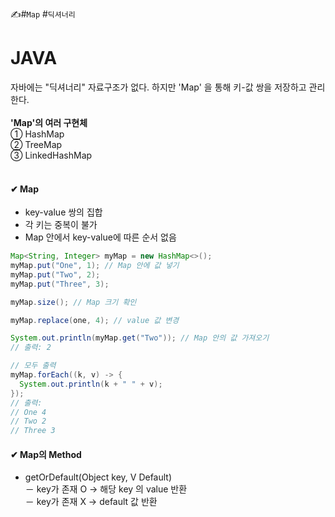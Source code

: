 ✍#`Map` #`딕셔너리`
# JAVA
자바에는 "딕셔너리" 자료구조가 없다. 하지만 'Map' 을 통해 키-값 쌍을 저장하고 관리한다.<br><br>
**'Map'의 여러 구현체** <br>
① HashMap<br>
② TreeMap<br>
③ LinkedHashMap<br><br>

#### ✔ Map
* key-value 쌍의 집합
* 각 키는 중복이 불가
* Map 안에서 key-value에 따른 순서 없음

```java
Map<String, Integer> myMap = new HashMap<>();
myMap.put("One", 1); // Map 안에 값 넣기
myMap.put("Two", 2);
myMap.put("Three", 3);

myMap.size(); // Map 크기 확인

myMap.replace(one, 4); // value 값 변경

System.out.println(myMap.get("Two")); // Map 안의 값 가져오기
// 출력: 2

// 모두 출력
myMap.forEach((k, v) -> {
  System.out.println(k + " " + v);
});
// 출력:
// One 4
// Two 2
// Three 3

```

#### ✔ Map의 Method
* getOrDefault(Object key, V Default) <br>
－ key가 존재 O → 해당 key 의 value 반환 <br>
－ key가 존재 X → default 값 반환 <br>
